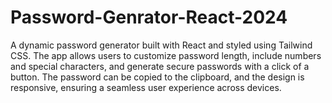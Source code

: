 # Password-Genrator-React-2024
A dynamic password generator built with React and styled using Tailwind CSS. The app allows users to customize password length, include numbers and special characters, and generate secure passwords with a click of a button. The password can be copied to the clipboard, and the design is responsive, ensuring a seamless user experience across devices.
